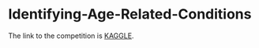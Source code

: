 # Identifying-Age-Related-Conditions

The link to the competition is [KAGGLE](https://www.kaggle.com/competitions/icr-identify-age-related-conditions).
